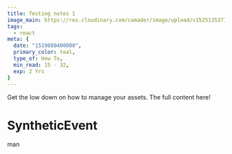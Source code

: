 ```yaml
---
title: Testing notes 1
image_main: https://res.cloudinary.com/camador/image/upload/v1525135371/webfolio/deslog-2018-4-8.jpg
tags:
  - react
meta: {
  date: "1519880400000",
  primary_color: teal,
  type_of: How To,
  min_read: 15 - 32,
  exp: 2 Yrs
}
---
```

Get the low down on how to manage your assets. The full content here!

# SyntheticEvent

man
